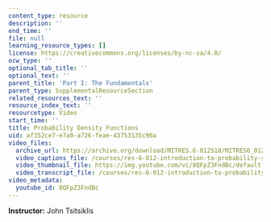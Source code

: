 ```yaml
---
content_type: resource
description: ''
end_time: ''
file: null
learning_resource_types: []
license: https://creativecommons.org/licenses/by-nc-sa/4.0/
ocw_type: ''
optional_tab_title: ''
optional_text: ''
parent_title: 'Part I: The Fundamentals'
parent_type: SupplementalResourceSection
related_resources_text: ''
resource_index_text: ''
resourcetype: Video
start_time: ''
title: Probability Density Functions
uid: af352ce7-e7a0-a726-feae-43753135c96a
video_files:
  archive_url: https://archive.org/download/MITRES.6-012S18/MITRES6_012S18_L08-02_300k.mp4
  video_captions_file: /courses/res-6-012-introduction-to-probability-spring-2018/3b1404804a9257b787f9b13fe136dc54_8QFpZ3FndBc.vtt
  video_thumbnail_file: https://img.youtube.com/vi/8QFpZ3FndBc/default.jpg
  video_transcript_file: /courses/res-6-012-introduction-to-probability-spring-2018/9b9ac54e21e7618e5d447a62dad536d0_8QFpZ3FndBc.pdf
video_metadata:
  youtube_id: 8QFpZ3FndBc
---
```


**Instructor:** John Tsitsiklis

